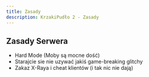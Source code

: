 ```yaml
---
title: Zasady
description: KrzakiPudło 2 - Zasady
---
```


## Zasady Serwera
- Hard Mode (Moby są mocne dość)
- Starajcie sie nie uzywać jakiś game-breaking glitchy
- Zakaz X-Raya i cheat klientów (i tak nic nie dają)
